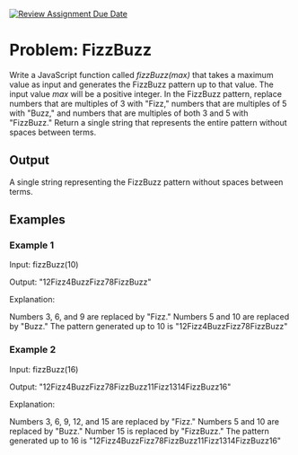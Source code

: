[![Review Assignment Due Date](https://classroom.github.com/assets/deadline-readme-button-24ddc0f5d75046c5622901739e7c5dd533143b0c8e959d652212380cedb1ea36.svg)](https://classroom.github.com/a/6pUtEsBR)
# Problem: FizzBuzz

Write a JavaScript function called _fizzBuzz(max)_ that takes a maximum value as input and generates the FizzBuzz pattern up to that value. The input value _max_ will be a positive integer. In the FizzBuzz pattern, replace numbers that are multiples of 3 with "Fizz," numbers that are multiples of 5 with "Buzz," and numbers that are multiples of both 3 and 5 with "FizzBuzz." Return a single string that represents the entire pattern without spaces between terms.

## Output

A single string representing the FizzBuzz pattern without spaces between terms.

## Examples

### Example 1

Input: fizzBuzz(10)

Output: "12Fizz4BuzzFizz78FizzBuzz"

Explanation:

Numbers 3, 6, and 9 are replaced by "Fizz."
Numbers 5 and 10 are replaced by "Buzz."
The pattern generated up to 10 is "12Fizz4BuzzFizz78FizzBuzz"

### Example 2

Input: fizzBuzz(16)

Output: "12Fizz4BuzzFizz78FizzBuzz11Fizz1314FizzBuzz16"

Explanation:

Numbers 3, 6, 9, 12, and 15 are replaced by "Fizz."
Numbers 5 and 10 are replaced by "Buzz."
Number 15 is replaced by "FizzBuzz."
The pattern generated up to 16 is "12Fizz4BuzzFizz78FizzBuzz11Fizz1314FizzBuzz16"
